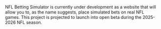 NFL Betting Simulator is currently under development as a website that will allow you to, as the name suggests, place simulated bets on real NFL games. This project is projected to launch into open beta during the 2025-2026 NFL season.
